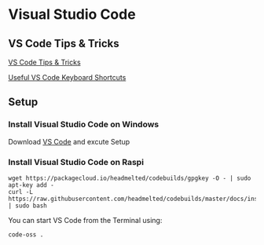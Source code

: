 # Visual Studio Code

## VS Code Tips & Tricks

[VS Code Tips & Tricks](https://github.com/Microsoft/vscode-tips-and-tricks)

[Useful VS Code Keyboard Shortcuts](https://zellwk.com/blog/useful-vscode-keyboard-shortcuts/)

## Setup

### Install Visual Studio Code on Windows

Download [VS Code](https://code.visualstudio.com/) and excute Setup

### Install Visual Studio Code on Raspi

```
wget https://packagecloud.io/headmelted/codebuilds/gpgkey -O - | sudo apt-key add -
curl -L https://raw.githubusercontent.com/headmelted/codebuilds/master/docs/installers/apt.sh | sudo bash
```

You can start VS Code from the Terminal using:

```
code-oss .
```
